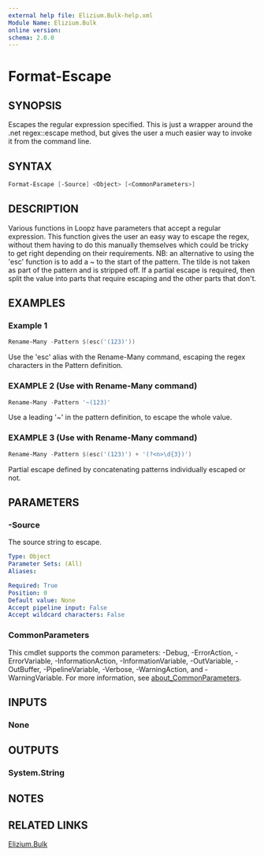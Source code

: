 ```yaml
---
external help file: Elizium.Bulk-help.xml
Module Name: Elizium.Bulk
online version:
schema: 2.0.0
---
```


# Format-Escape

## SYNOPSIS

Escapes the regular expression specified. This is just a wrapper around the
.net regex::escape method, but gives the user a much easier way to
invoke it from the command line.

## SYNTAX

```powershell
Format-Escape [-Source] <Object> [<CommonParameters>]
```

## DESCRIPTION

Various functions in Loopz have parameters that accept a regular expression. This
function gives the user an easy way to escape the regex, without them having to do
this manually themselves which could be tricky to get right depending on their
requirements. NB: an alternative to using the 'esc' function is to add a ~ to the start
of the pattern. The tilde is not taken as part of the pattern and is stripped off.
If a partial escape is required, then split the value into parts that require escaping and
the other parts that don't.

## EXAMPLES

### Example 1

```powershell
Rename-Many -Pattern $(esc('(123)'))
```

Use the 'esc' alias with the Rename-Many command, escaping the regex characters in the Pattern definition.

### EXAMPLE 2 (Use with Rename-Many command)

```powershell
Rename-Many -Pattern '~(123)'
```

Use a leading '~' in the pattern definition, to escape the whole value.

### EXAMPLE 3 (Use with Rename-Many command)

```powershell
Rename-Many -Pattern $(esc('(123)') + '(?<n>\d{3})')
```

Partial escape defined by concatenating patterns individually escaped or not.

## PARAMETERS

### -Source

The source string to escape.

```yaml
Type: Object
Parameter Sets: (All)
Aliases:

Required: True
Position: 0
Default value: None
Accept pipeline input: False
Accept wildcard characters: False
```

### CommonParameters

This cmdlet supports the common parameters: -Debug, -ErrorAction, -ErrorVariable, -InformationAction, -InformationVariable, -OutVariable, -OutBuffer, -PipelineVariable, -Verbose, -WarningAction, and -WarningVariable. For more information, see [about_CommonParameters](http://go.microsoft.com/fwlink/?LinkID=113216).

## INPUTS

### None

## OUTPUTS

### System.String

## NOTES

## RELATED LINKS

[Elizium.Bulk](https://github.com/EliziumNet/Bulk)
